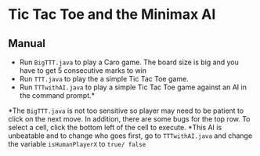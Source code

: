 # Tic Tac Toe and the Minimax AI

## Manual
- Run `BigTTT.java` to play a Caro game. The board size is big and you have to get 5 consecutive marks to win
- Run `TTT.java` to play the a simple Tic Tac Toe game. 
- Run `TTTwithAI.java` to play a simple Tic Tac Toe game against an AI in the command prompt.*

*The `BigTTT.java` is not too sensitive so player may need to be patient to click on the next move. In addition, there are some bugs for the top row. To select a cell, click the bottom left of the cell to execute. 
*This AI is unbeatable and to change who goes first, go to `TTTwithAI.java` and change the variable `isHumanPlayerX` to `true/ false`
